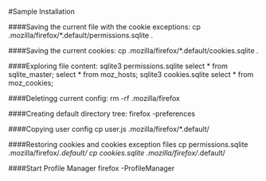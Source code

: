 #Sample Installation

####Saving the current file with the cookie exceptions:
    cp .mozilla/firefox/*.default/permissions.sqlite .

####Saving the current cookies:
    cp .mozilla/firefox/*.default/cookies.sqlite .

####Exploring file content:
    sqlite3 permissions.sqlite
    select * from sqlite_master;
    select * from moz_hosts;
    sqlite3 cookies.sqlite
    select * from moz_cookies;

####Deletingg current config:
    rm -rf .mozilla/firefox

####Creating default directory tree:
    firefox -preferences

####Copying user config
    cp user.js .mozilla/firefox/*.default/

####Restoring cookies and cookies exception files
    cp permissions.sqlite .mozilla/firefox/*.default/
    cp cookies.sqlite .mozilla/firefox/*.default/

####Start Profile Manager
	firefox -ProfileManager
